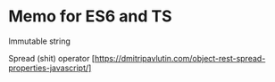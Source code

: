 # Memo for ES6 and TS

Immutable string

Spread (shit) operator [https://dmitripavlutin.com/object-rest-spread-properties-javascript/]
